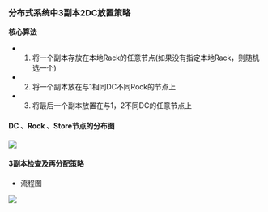 ### 分布式系统中3副本2DC放置策略

**核心算法**

* 1. 将一个副本存放在本地Rack的任意节点(如果没有指定本地Rack，则随机选一个) 
* 2. 将一个副本放在与1相同DC不同Rock的节点上
* 3. 将最后一个副本放置在与1，2不同DC的任意节点上


#### DC 、Rock 、Store节点的分布图

![](https://i.loli.net/2019/03/27/5c9b39218dff1.png)


#### 3副本检查及再分配策略

* 流程图

![](https://i.loli.net/2019/03/29/5c9e0b7e22de2.png)